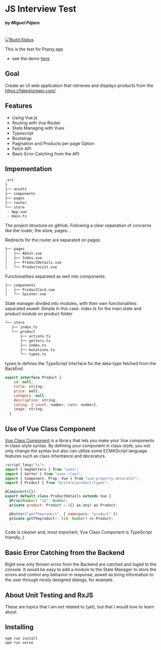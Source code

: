 # JS Interview Test
##### by  Miguel Pájaro
#

[![Build Status](https://travis-ci.org/joemccann/dillinger.svg?branch=master)](https://travis-ci.org/joemccann/dillinger)

This is the test for Popsy.app

- see the demo [here](https://yourcoach.web.app)

## Goal
Create an UI web application that retrieves and displays products from the https://fakestoreapi.com/.

## Features

- Using Vue.js
- Routing with Vue Router
- State Managing with Vuex
- Typescript
- Bootstrap
- Pagination and Products per page Option
- Fetch API
- Basic Error Catching from the API

## Impementation
```bash
.src
├
├── assets
├── components
├── pages
├── router
└── store
 - App.vue
 - main.ts 
```
 The project structure on gitHub.
 Following a clear separation of concerns like the router, the store, pages...

 Redirects for the router are separated on pages:
 ```bash
 ├── pages
│   ├── About.vue
│   ├── Index.vue
│   ├── ProductDetails.vue
│   └── ProductsList.vue
 ```
 
 Functionalities separated as well into components:
 ```bash
├── components
│   ├── ProductCard.vue
│   └── Spinner.vue
 ```
 
 
 State manager divided into modules, with their own functionalities separated aswell:
 Simple in this case. index.ts for the main state and product module on product folder
 ```bash
└── store
    ├── index.ts
    └── product
        ├── actions.ts
        ├── getters.ts
        ├── index.ts
        ├── mutations.ts
        └── types.ts
 ```

types.ts defines the TypeScript Interface for the data-type fetched from the BackEnd
```javascript I'm A tab
export interface Product {
    id: null;
    title: string;
    price: null;
    category: null;
    description: string;
    rating: { count: number, rate: number},
    image: string;
  }
```

## Use of Vue Class Component
[Vue Class Component](https://class-component.vuejs.org/) is a library that lets you make your Vue components in class-style syntax.
By defining your component in class-style, you not only change the syntax but also can utilize some ECMAScript language features such as class inheritance and decorators.
```javascript
<script lang="ts">
import { mapGetters } from "vuex";
import { Getter } from "vuex-class";
import { Component, Prop, Vue } from "vue-property-decorator";
import { Product } from "@/store/product/types";

@Component({})
export default class ProductDetails extends Vue {
  @Prop(Number) "id": Number;
  private product: Product = ({} as any) as Product;

  @Getter("getTheproduct", { namespace: "product" })
  private getTheproduct!: (id: Number) => Product;
  ...
```
Code is cleaner and, most important, Vue Class Component is TypeScript friendly ;)


## Basic Error Catching from the Backend
Right now only thrown erros from the Backend are catched and loged to the console.
It would be easy to add a module to the State Manager to store the errors and control any behavior in response, aswell as bring information to the user through nicely designed dialogs, for example.


## About Unit Testing and RxJS
These are topics that I am not related to (yet), but that I would love to learn about.


## Installing
```
npm run install
npm run serve
```





